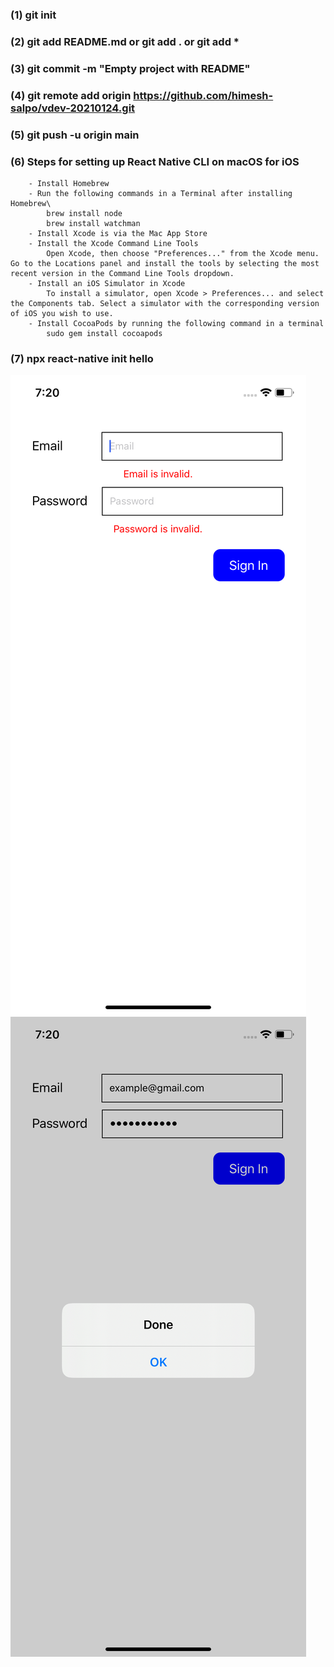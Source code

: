 ### (1) git init
### (2) git add README.md or git add . or git add *
### (3) git commit -m "Empty project with README"
### (4) git remote add origin https://github.com/himesh-salpo/vdev-20210124.git
### (5) git push -u origin main
### (6) Steps for setting up React Native CLI on macOS for iOS
        - Install Homebrew
        - Run the following commands in a Terminal after installing Homebrew\
            brew install node
            brew install watchman
        - Install Xcode is via the Mac App Store
        - Install the Xcode Command Line Tools
            Open Xcode, then choose "Preferences..." from the Xcode menu. Go to the Locations panel and install the tools by selecting the most recent version in the Command Line Tools dropdown.
        - Install an iOS Simulator in Xcode
            To install a simulator, open Xcode > Preferences... and select the Components tab. Select a simulator with the corresponding version of iOS you wish to use.
        - Install CocoaPods by running the following command in a terminal
            sudo gem install cocoapods
### (7) npx react-native init hello

![alt text](https://github.com/himesh-salpo/vdev-20210124/blob/main/hello/assets/img-1.png?raw=true)
![alt text](https://github.com/himesh-salpo/vdev-20210124/blob/main/hello/assets/img-2.png?raw=true)
